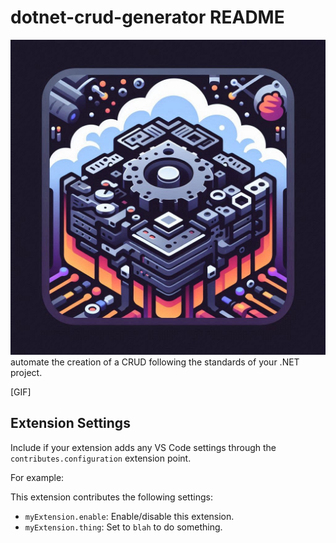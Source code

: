# dotnet-crud-generator README


![](./src/img/icon.jpeg)
automate the creation of a CRUD following the standards of your .NET project.

[GIF]

## Extension Settings

Include if your extension adds any VS Code settings through the `contributes.configuration` extension point.

For example:

This extension contributes the following settings:

* `myExtension.enable`: Enable/disable this extension.
* `myExtension.thing`: Set to `blah` to do something.



